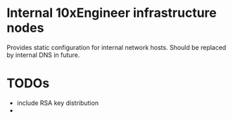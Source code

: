 # Internal 10xEngineer infrastructure nodes

Provides static configuration for internal network hosts. Should be replaced by internal DNS in future.

# TODOs

* include RSA key distribution
* 